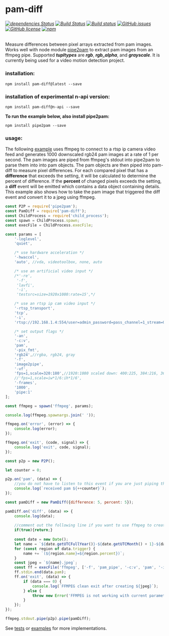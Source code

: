 # pam-diff
###### [![dependencies Status](https://david-dm.org/kevinGodell/pam-diff/master/status.svg)](https://david-dm.org/kevinGodell/pam-diff/master) [![Build Status](https://travis-ci.org/kevinGodell/pam-diff.svg?branch=master)](https://travis-ci.org/kevinGodell/pam-diff) [![Build status](https://ci.appveyor.com/api/projects/status/hu6qw285sm6vfwtd/branch/master?svg=true)](https://ci.appveyor.com/project/kevinGodell/pam-diff/branch/master) [![GitHub issues](https://img.shields.io/github/issues/kevinGodell/pam-diff.svg)](https://github.com/kevinGodell/pam-diff/issues) [![GitHub license](https://img.shields.io/badge/license-MIT-blue.svg)](https://raw.githubusercontent.com/kevinGodell/pam-diff/master/LICENSE) [![npm](https://img.shields.io/npm/dt/pam-diff.svg?style=flat-square)](https://www.npmjs.com/package/pam-diff)
Measure differences between pixel arrays extracted from pam images. Works well with node module [pipe2pam](https://www.npmjs.com/package/pipe2pam) to extract pam images from an ffmpeg pipe. Supported ***tupltypes*** are ***rgb***, ***rgb_alpha***, and ***grayscale***. It is currently being used for a video motion detection project.
### installation:
``` 
npm install pam-diff@latest --save
```
### installation of experimental n-api version:
```
npm install pam-diff@n-api --save
```
**To run the example below, also install pipe2pam:**
```
npm install pipe2pam --save
```
### usage:
The following [example](https://github.com/kevinGodell/pam-diff/tree/master/examples/example.js) uses ffmpeg to connect to a rtsp ip camera video feed and generates 1000 downscaled rgb24 pam images at a rate of 1 per second. The pam images are piped from ffmpeg's stdout into pipe2pam to parse them into into pam objects. The pam objects are then piped into pam-diff to measure pixel differences. For each compared pixel that has a **difference** that exceeds the setting, it will be calculated to determine the percent of difference. If the **percent** of changed pixels exceeds the setting, a **diff** event will be emitted which contains a data object containing details. This example also shows how to take the pam image that triggered the diff event and convert it to a jpeg using ffmpeg.
```javascript
const P2P = require('pipe2pam');
const PamDiff = require('pam-diff');
const ChildProcess = require('child_process');
const spawn = ChildProcess.spawn;
const execFile = ChildProcess.execFile;

const params = [
    '-loglevel',
    'quiet',

    /* use hardware acceleration */
    '-hwaccel',
    'auto', //vda, videotoolbox, none, auto

    /* use an artificial video input */
    /*'-re',
     '-f',
     'lavfi',
     '-i',
     'testsrc=size=1920x1080:rate=15',*/

    /* use an rtsp ip cam video input */
    '-rtsp_transport',
    'tcp',
    '-i',
    'rtsp://192.168.1.4:554/user=admin_password=pass_channel=1_stream=0.sdp',

    /* set output flags */
    '-an',
    '-c:v',
    'pam',
    '-pix_fmt',
    'rgb24',//rgba, rgb24, gray
    '-f',
    'image2pipe',
    '-vf',
    'fps=1,scale=320:180',//1920:1080 scaled down: 400:225, 384:216, 368:207, 352:198, 336:189, 320:180
    //'fps=1,scale=iw*1/6:ih*1/6',
    '-frames',
    '1000',
    'pipe:1'
];

const ffmpeg = spawn('ffmpeg', params);

console.log(ffmpeg.spawnargs.join(' '));

ffmpeg.on('error', (error) => {
    console.log(error);
});

ffmpeg.on('exit', (code, signal) => {
    console.log('exit', code, signal);
});

const p2p = new P2P();

let counter = 0;

p2p.on('pam', (data) => {
    //you do not have to listen to this event if you are just piping this data to pam-diff
    console.log(`received pam ${++counter}`);
});

const pamDiff = new PamDiff({difference: 5, percent: 5});

pamDiff.on('diff', (data) => {
    console.log(data);
    
    //comment out the following line if you want to use ffmpeg to create a jpeg from the pam image that triggered an image difference event
    if(true){return;}
    
    const date = new Date();
    let name = `${date.getUTCFullYear()}-${date.getUTCMonth() + 1}-${date.getUTCDate()}_${date.getHours()}-${date.getUTCMinutes()}-${date.getUTCSeconds()}-${date.getUTCMilliseconds()}`;
    for (const region of data.trigger) {
        name += `(${region.name}=${region.percent})`;
    }
    const jpeg = `${name}.jpeg`;
    const ff = execFile('ffmpeg', ['-f', 'pam_pipe', '-c:v', 'pam', '-i', 'pipe:0', '-c:v', 'mjpeg', '-pix_fmt', 'yuvj422p', '-q:v', '1', '-huffman', 'optimal', jpeg]);
    ff.stdin.end(data.pam);
    ff.on('exit', (data) => {
        if (data === 0) {
            console.log(`FFMPEG clean exit after creating ${jpeg}`);
        } else {
            throw new Error('FFMPEG is not working with current parameters');
        }
    });
});

ffmpeg.stdout.pipe(p2p).pipe(pamDiff);
```

See [tests](https://github.com/kevinGodell/pam-diff/tree/master/tests) or [examples](https://github.com/kevinGodell/pam-diff/tree/master/examples) for more implementations.

